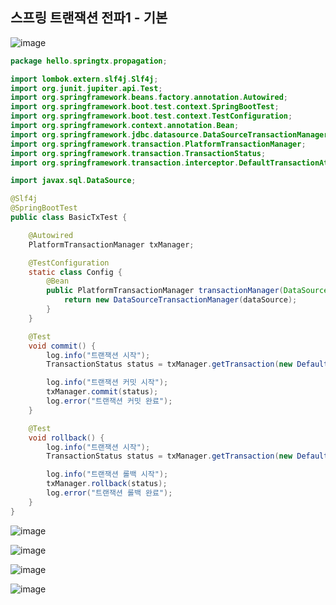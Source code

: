 ## **스프링 트랜잭션 전파1 - 기본**

![image](https://user-images.githubusercontent.com/79301439/211199777-3ccc5819-a308-4dc0-998c-4b8f48eb4e84.png)

```java
package hello.springtx.propagation;

import lombok.extern.slf4j.Slf4j;
import org.junit.jupiter.api.Test;
import org.springframework.beans.factory.annotation.Autowired;
import org.springframework.boot.test.context.SpringBootTest;
import org.springframework.boot.test.context.TestConfiguration;
import org.springframework.context.annotation.Bean;
import org.springframework.jdbc.datasource.DataSourceTransactionManager;
import org.springframework.transaction.PlatformTransactionManager;
import org.springframework.transaction.TransactionStatus;
import org.springframework.transaction.interceptor.DefaultTransactionAttribute;

import javax.sql.DataSource;

@Slf4j
@SpringBootTest
public class BasicTxTest {

    @Autowired
    PlatformTransactionManager txManager;

    @TestConfiguration
    static class Config {
        @Bean
        public PlatformTransactionManager transactionManager(DataSource dataSource) {
            return new DataSourceTransactionManager(dataSource);
        }
    }

    @Test
    void commit() {
        log.info("트랜잭션 시작");
        TransactionStatus status = txManager.getTransaction(new DefaultTransactionAttribute());

        log.info("트랜잭션 커밋 시작");
        txManager.commit(status);
        log.error("트랜잭션 커밋 완료");
    }

    @Test
    void rollback() {
        log.info("트랜잭션 시작");
        TransactionStatus status = txManager.getTransaction(new DefaultTransactionAttribute());

        log.info("트랜잭션 롤백 시작");
        txManager.rollback(status);
        log.error("트랜잭션 롤백 완료");
    }
}
```

![image](https://user-images.githubusercontent.com/79301439/211199859-0877c96e-2d73-4e28-91b7-88126c080480.png)

![image](https://user-images.githubusercontent.com/79301439/211199896-51d75ced-b786-4cfd-8dcb-f95a7e485e5d.png)

![image](https://user-images.githubusercontent.com/79301439/211199954-2a71633b-556d-4a19-b9b7-fafe1063f29a.png)

![image](https://user-images.githubusercontent.com/79301439/211199979-e64cc157-213d-4e3a-8022-a44d171e2072.png)
